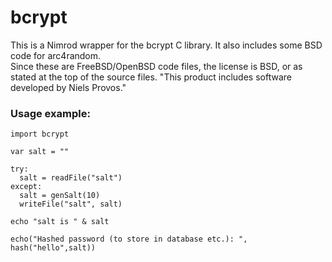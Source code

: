 bcrypt
======

This is a Nimrod wrapper for the bcrypt C library.  It also includes some BSD code for arc4random.  
Since these are FreeBSD/OpenBSD code files, the license is BSD, or as stated at the top of the source files.  "This product includes software developed by Niels Provos."

### Usage example:

```nimrod
import bcrypt

var salt = ""

try:
  salt = readFile("salt")
except:
  salt = genSalt(10)
  writeFile("salt", salt)

echo "salt is " & salt

echo("Hashed password (to store in database etc.): ", hash("hello",salt))
```


